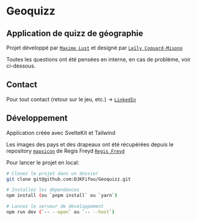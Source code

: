 # Geoquizz

## Application de quizz de géographie

Projet développé par [`Maxime Lust`](https://github.com/DJKFifou) et designé par [`Leïly Coquard-Misono`](https://www.behance.net/leilo)

Toutes les questions ont été pensées en interne, en cas de problème, voir ci-dessous.

## Contact

Pour tout contact (retour sur le jeu, etc.) -> [`LinkedIn`](https://github.com/DJKFifou)

## Développement

Application créée avec SvelteKit et Tailwind

Les images des pays et des drapeaux ont été récupérées depuis le repository [`mapsicon`](https://github.com/djaiss/mapsicon) de Regis Freyd [`Regis Freyd`](https://github.com/djaiss)

Pour lancer le projet en local:

```bash
# Clonez le projet dans un dossier
git clone git@github.com:DJKFifou/Geoquizz.git

# Installez les dépendances
npm install (ou `pnpm install` ou `yarn`)

# Lancez le serveur de développement
npm run dev (`-- --open` ou `-- --host`)
```
